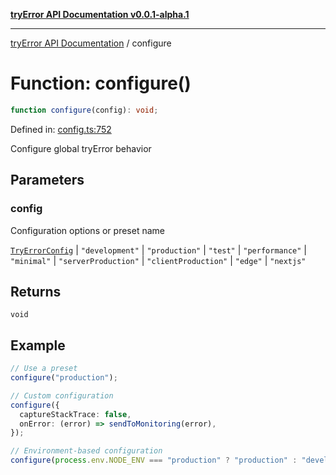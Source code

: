 [**tryError API Documentation v0.0.1-alpha.1**](../index.md)

---

[tryError API Documentation](../index.md) / configure

# Function: configure()

```ts
function configure(config): void;
```

Defined in: [config.ts:752](https://github.com/oconnorjohnson/try-error/blob/e3ae0308069a4fba073f4543d527ad76373db795/src/config.ts#L752)

Configure global tryError behavior

## Parameters

### config

Configuration options or preset name

[`TryErrorConfig`](../interfaces/TryErrorConfig.md) | `"development"` | `"production"` | `"test"` | `"performance"` | `"minimal"` | `"serverProduction"` | `"clientProduction"` | `"edge"` | `"nextjs"`

## Returns

`void`

## Example

```typescript
// Use a preset
configure("production");

// Custom configuration
configure({
  captureStackTrace: false,
  onError: (error) => sendToMonitoring(error),
});

// Environment-based configuration
configure(process.env.NODE_ENV === "production" ? "production" : "development");
```
